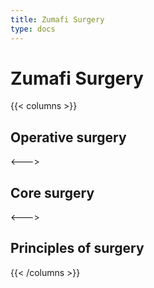 ```yaml
---
title: Zumafi Surgery
type: docs
---
```


# Zumafi Surgery

{{< columns >}}
## Operative surgery


<--->

## Core surgery


<--->


## Principles of surgery

{{< /columns >}}
